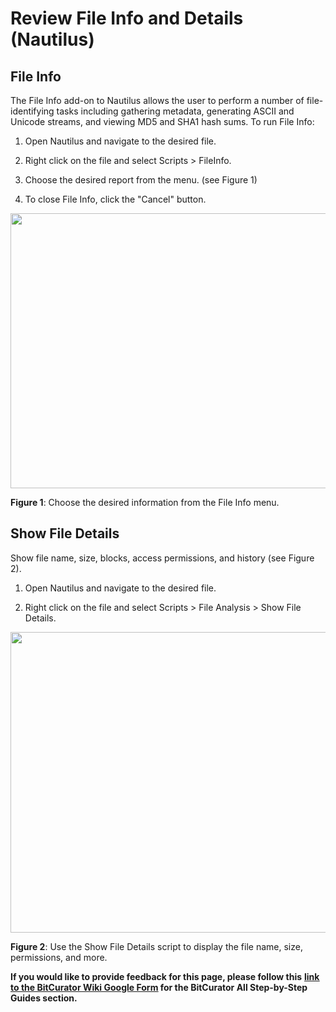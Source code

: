 # **Review File Info and Details (Nautilus)**

## **File Info**

The File Info add-on to Nautilus allows the user to perform a number of
file-identifying tasks including gathering metadata, generating ASCII
and Unicode streams, and viewing MD5 and SHA1 hash sums. To run File
Info:

1.  Open Nautilus and navigate to the desired file.

2.  Right click on the file and select Scripts \> FileInfo.

3.  Choose the desired report from the menu. (see Figure 1)

4.  To close File Info, click the "Cancel" button.

<img src="./media/image1.png" style="width:6.5in;height:4.58333in" />

**Figure 1**: Choose the desired information from the File Info menu.

## **Show File Details**

Show file name, size, blocks, access permissions, and history (see
Figure 2).

1.  Open Nautilus and navigate to the desired file.

2.  Right click on the file and select Scripts \> File Analysis \> Show
    File Details.

<img src="./media/image2.png" style="width:6.5in;height:5.01389in" />

**Figure 2**: Use the Show File Details script to display the file name,
size, permissions, and more.

**If you would like to provide feedback for this page, please follow
this** **[<u>link to the BitCurator Wiki Google
Form</u>](https://docs.google.com/forms/d/e/1FAIpQLSelmRx1VmgDEg3dU5_8cXZy9MZ5v8_sAl-Ur2nPFLAi6Lvu2w/viewform?usp=sf_link)
for the BitCurator All Step-by-Step Guides section.**
